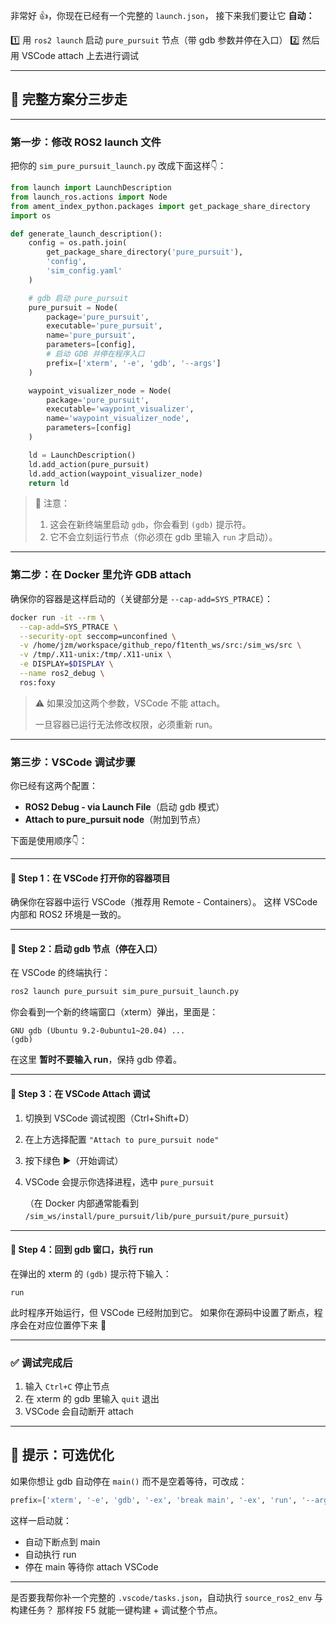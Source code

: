 非常好 👍，你现在已经有一个完整的 `launch.json`，
接下来我们要让它 **自动：**

1️⃣ 用 `ros2 launch` 启动 `pure_pursuit` 节点（带 gdb 参数并停在入口）
2️⃣ 然后用 VSCode attach 上去进行调试

---

## 🧩 完整方案分三步走

---

### **第一步：修改 ROS2 launch 文件**

把你的 `sim_pure_pursuit_launch.py` 改成下面这样👇：

```python
from launch import LaunchDescription
from launch_ros.actions import Node
from ament_index_python.packages import get_package_share_directory
import os

def generate_launch_description():
    config = os.path.join(
        get_package_share_directory('pure_pursuit'),
        'config',
        'sim_config.yaml'
    )

    # gdb 启动 pure_pursuit
    pure_pursuit = Node(
        package='pure_pursuit',
        executable='pure_pursuit',
        name='pure_pursuit',
        parameters=[config],
        # 启动 GDB 并停在程序入口
        prefix=['xterm', '-e', 'gdb', '--args']
    )

    waypoint_visualizer_node = Node(
        package='pure_pursuit',
        executable='waypoint_visualizer',
        name='waypoint_visualizer_node',
        parameters=[config]
    )

    ld = LaunchDescription()
    ld.add_action(pure_pursuit)
    ld.add_action(waypoint_visualizer_node)
    return ld
```

> 🚀 注意：
>
> 1. 这会在新终端里启动 `gdb`，你会看到 `(gdb)` 提示符。
> 2. 它不会立刻运行节点（你必须在 gdb 里输入 `run` 才启动）。

---

### **第二步：在 Docker 里允许 GDB attach**

确保你的容器是这样启动的（关键部分是 `--cap-add=SYS_PTRACE`）：

```bash
docker run -it --rm \
  --cap-add=SYS_PTRACE \
  --security-opt seccomp=unconfined \
  -v /home/jzm/workspace/github_repo/f1tenth_ws/src:/sim_ws/src \
  -v /tmp/.X11-unix:/tmp/.X11-unix \
  -e DISPLAY=$DISPLAY \
  --name ros2_debug \
  ros:foxy
```

> ⚠️ 如果没加这两个参数，VSCode 不能 attach。
>
> 一旦容器已运行无法修改权限，必须重新 run。

---

### **第三步：VSCode 调试步骤**

你已经有这两个配置：

* **ROS2 Debug - via Launch File**（启动 gdb 模式）
* **Attach to pure_pursuit node**（附加到节点）

下面是使用顺序👇：

---

#### 🧭 Step 1：在 VSCode 打开你的容器项目

确保你在容器中运行 VSCode（推荐用 Remote - Containers）。
这样 VSCode 内部和 ROS2 环境是一致的。

---

#### 🧭 Step 2：启动 gdb 节点（停在入口）

在 VSCode 的终端执行：

```bash
ros2 launch pure_pursuit sim_pure_pursuit_launch.py
```

你会看到一个新的终端窗口（xterm）弹出，里面是：

```
GNU gdb (Ubuntu 9.2-0ubuntu1~20.04) ...
(gdb)
```

在这里 **暂时不要输入 run**，保持 gdb 停着。

---

#### 🧭 Step 3：在 VSCode Attach 调试

1. 切换到 VSCode 调试视图（Ctrl+Shift+D）
2. 在上方选择配置 `"Attach to pure_pursuit node"`
3. 按下绿色 ▶️（开始调试）
4. VSCode 会提示你选择进程，选中 `pure_pursuit`

   （在 Docker 内部通常能看到 `/sim_ws/install/pure_pursuit/lib/pure_pursuit/pure_pursuit`）

---

#### 🧭 Step 4：回到 gdb 窗口，执行 run

在弹出的 xterm 的 `(gdb)` 提示符下输入：

```
run
```

此时程序开始运行，但 VSCode 已经附加到它。
如果你在源码中设置了断点，程序会在对应位置停下来 🎯

---

### ✅ 调试完成后

1. 输入 `Ctrl+C` 停止节点
2. 在 xterm 的 gdb 里输入 `quit` 退出
3. VSCode 会自动断开 attach

---

## 🧠 提示：可选优化

如果你想让 gdb 自动停在 `main()` 而不是空着等待，可改成：

```python
prefix=['xterm', '-e', 'gdb', '-ex', 'break main', '-ex', 'run', '--args']
```

这样一启动就：

* 自动下断点到 main
* 自动执行 run
* 停在 main 等待你 attach VSCode

---

是否要我帮你补一个完整的 `.vscode/tasks.json`，自动执行 `source_ros2_env` 与构建任务？
那样按 F5 就能一键构建 + 调试整个节点。
